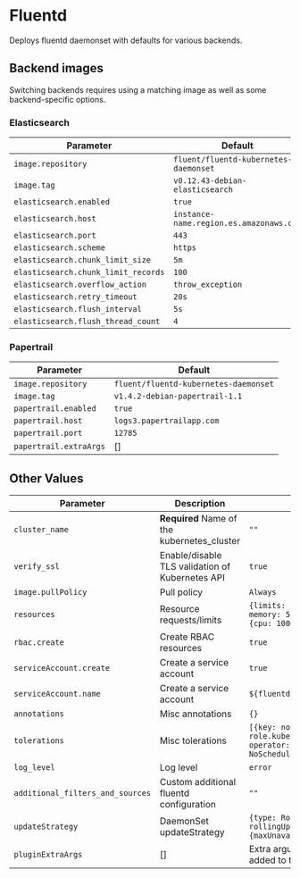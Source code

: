 # Fluentd

Deploys fluentd daemonset with defaults for various backends.

## Backend images

Switching backends requires using a matching image as well as some backend-specific options.

### Elasticsearch

| Parameter | Default |
| --------- | ------- |
| `image.repository` | `fluent/fluentd-kubernetes-daemonset` |
| `image.tag` | `v0.12.43-debian-elasticsearch` |
| `elasticsearch.enabled` |  `true` |
| `elasticsearch.host` | `instance-name.region.es.amazonaws.com` |
| `elasticsearch.port` | `443` |
| `elasticsearch.scheme` | `https` |
| `elasticsearch.chunk_limit_size` | `5m` |
| `elasticsearch.chunk_limit_records` | `100` |
| `elasticsearch.overflow_action` | `throw_exception` |
| `elasticsearch.retry_timeout` | `20s` |
| `elasticsearch.flush_interval` | `5s` |
| `elasticsearch.flush_thread_count` | `4` |


### Papertrail

| Parameter | Default |
| --------- | ------- |
| `image.repository` | `fluent/fluentd-kubernetes-daemonset` |
| `image.tag` | `v1.4.2-debian-papertrail-1.1` |
| `papertrail.enabled` | `true` |
| `papertrail.host` | `logs3.papertrailapp.com` |
| `papertrail.port` | `12785` |
| `papertrail.extraArgs` | [] |

## Other Values

| Parameter | Description | Default |
| --------- | ----------- | ------- |
| `cluster_name` | **Required** Name of the kubernetes_cluster | `""` |
| `verify_ssl` | Enable/disable TLS validation of Kubernetes API | `true` |
| `image.pullPolicy` | Pull policy | `Always` |
| `resources` | Resource requests/limits | `{limits: {cpu: 100m, memory: 500Mi}, requests: {cpu: 100m, memory: 500Mi}` |
| `rbac.create` | Create RBAC resources | `true` |
| `serviceAccount.create` | Create a service account | `true` |
| `serviceAccount.name` | Create a service account | `${fluentd.fullname}` |
| `annotations` | Misc annotations | `{}` |
| `tolerations` | Misc tolerations | `[{key: node-role.kubernetes.io/master, operator: Exists, effect: NoSchedule}]` |
| `log_level` | Log level | `error` |
| `additional_filters_and_sources` | Custom additional fluentd configuration | `""` |
| `updateStrategy` | DaemonSet updateStrategy | `{type: RollingUpdate, rollingUpdate: {maxUnavailable: 10}}` |
| `pluginExtraArgs` | [] | Extra arguments to be added to the container|